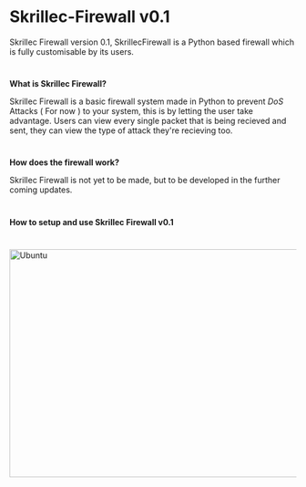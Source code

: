 # Skrillec-Firewall v0.1
Skrillec Firewall version 0.1, SkrillecFirewall is a Python based firewall which is fully customisable by its users.

#
**What is Skrillec Firewall?**

 Skrillec Firewall is a basic firewall system made in Python to prevent *DoS* Attacks ( For now ) to your system, this is by letting the user take advantage.
 Users can view every single packet that is being recieved and sent, they can view the type of attack they're recieving too.
 #
 **How does the firewall work?**
 
 Skrillec Firewall is not yet to be made, but to be developed in the further coming updates.
 
 #
 **How to setup and use Skrillec Firewall v0.1**
 #
 <img align="left" alt="Ubuntu" src="https://upload.wikimedia.org/wikipedia/commons/b/b5/Former_Ubuntu_logo.svg" width="800" height="400"/>
